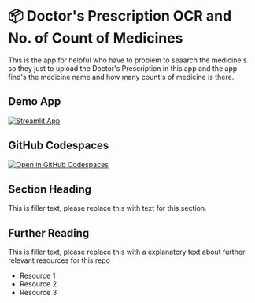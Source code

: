 # 📦 Doctor's Prescription OCR and No. of Count of Medicines

This is the app for helpful who have to problem to seaarch the medicine's so they just to upload the Doctor's Prescription in this app and the app find's the medicine name and how many count's of medicine is there.

## Demo App

[![Streamlit App](https://github.com/codespaces/badge.svg)](https://doctor-s-prescription.streamlit.app/)

## GitHub Codespaces

[![Open in GitHub Codespaces](https://github.com/codespaces/badge.svg)](https://codespaces.new/streamlit/app-starter-kit?quickstart=1)

## Section Heading

This is filler text, please replace this with text for this section.

## Further Reading

This is filler text, please replace this with a explanatory text about further relevant resources for this repo
- Resource 1
- Resource 2
- Resource 3
